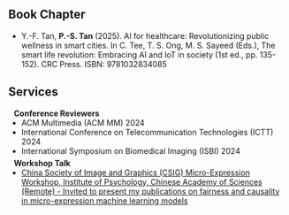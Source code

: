 ## Book Chapter
<ul style="margin:0 0 20px;">
  <li><autocolor>Y.-F. Tan, <strong>P.-S. Tan</strong> (2025). AI for healthcare: Revolutionizing public wellness in smart cities. In C. Tee, T. S. Ong, M. S. Sayeed (Eds.), The smart life revolution: Embracing AI and IoT in society (1st ed., pp. 135-152). CRC Press. ISBN: 9781032834085</autocolor></li>
</ul>

## Services

<h4 style="margin:0 10px 0;">Conference Reviewers</h4>

<ul style="margin:0 0 5px;">
  <li><autocolor>ACM Multimedia (ACM MM) 2024</autocolor></li>
  <li><autocolor>International Conference on Telecommunication Technologies (ICTT) 2024</autocolor></li>
  <li><autocolor>International Symposium on Biomedical Imaging (ISBI) 2024</autocolor></li>
</ul>

<h4 style="margin:0 10px 0;">Workshop Talk</h4>
<ul style="margin:0 0 20px;">
  <li><a href="https://www.bilibili.com/video/BV1fs421g7Q8/?spm_id_from=333.1387.homepage.video_card.click&vd_source=b9d19796026bb3810b43c7050d20b526"><autocolor>China Society of Image and Graphics (CSIG) Micro-Expression Workshop, Institute of Psychology, Chinese Academy of Sciences (Remote) - Invited to present my publications on fairness and causality in micro-expression machine learning models</autocolor></a></li>
</ul>
